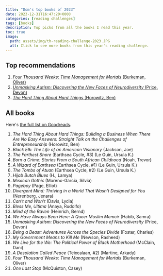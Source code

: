 ```yaml
---
title: "Dom's top books of 2023"
date: 2023-12-31T16:47:20+0000
categories: [reading challenges]
tags: [books]
description: Top picks from all the books I read this year.
toc: true
image:
  path: assets/img/th-reading-challenge-2023.JPG
  alt: Click to see more books from this year's reading challenge.
---
```


## Top recommendations

1. [_Four Thousand Weeks: Time Management for Mortals_ (Burkeman, Oliver)](https://www.goodreads.com/book/show/54785515-four-thousand-weeks)
1. [_Unmasking Autism: Discovering the New Faces of Neurodiversity_ (Price, Devon)](https://www.goodreads.com/book/show/58537365-unmasking-autism)
1. [_The Hard Thing About Hard Things_ (Horowitz, Ben)](https://www.goodreads.com/book/show/18176747-the-hard-thing-about-hard-things)

## All books

Here's [the full list on Goodreads](https://www.goodreads.com/user_challenges/39625367).

1. _The Hard Thing About Hard Things: Building a Business When There Are No Easy Answers: Straight Talk on the Challenges of Entrepreneurship_ (Horowitz, Ben)
1. _Black Elk: The Life of an American Visionary_ (Jackson, Joe)
1. _The Farthest Shore_ (Earthsea Cycle, #3) (Le Guin, Ursula K.)
1. _Born a Crime: Stories From a South African Childhood_ (Noah, Trevor)
1. _A Wizard of Earthsea_ (Earthsea Cycle, #1) (Le Guin, Ursula K.)
1. _The Tombs of Atuan_ (Earthsea Cycle, #2) (Le Guin, Ursula K.)
1. _Hijab Butch Blues_ (H., Lamya)
1. _Mexican Gothic_ (Moreno-Garcia, Silvia)
1. _Pageboy_ (Page, Elliot)
1. _Divergent Mind: Thriving in a World That Wasn't Designed for You_ (Nerenberg, Jenara)
1. _Can't and Won't_ (Davis, Lydia)
1. _Bless Me, Ultima_ (Anaya, Rudolfo)
1. _Mind of the Raven_ (Heinrich, Bernd)
1. _We Have Always Been Here: A Queer Muslim Memoir_ (Habib, Samra)
1. _Unmasking Autism: Discovering the New Faces of Neurodiversity_ (Price, Devon)
1. _Being a Beast: Adventures Across the Species Divide_ (Foster, Charles)
1. _My Government Means to Kill Me_ (Newson, Rasheed)
1. _We Live for the We: The Political Power of Black Motherhood_ (McClain, Dani)
1. _A Desolation Called Peace_ (Teixcalaan, #2) (Martine, Arkady)
1. _Four Thousand Weeks: Time Management for Mortals_ (Burkeman, Oliver)
1. _One Last Stop_ (McQuiston, Casey)

